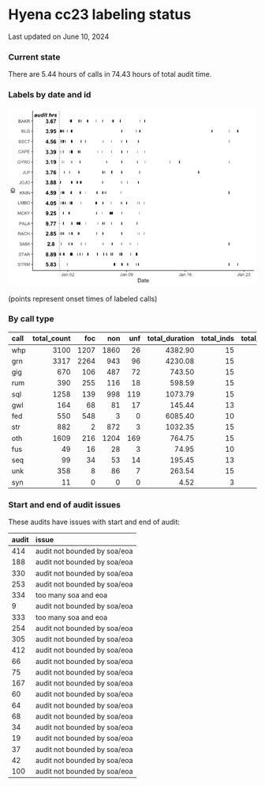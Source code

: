 # Hyena cc23 labeling status
Last updated on June 10, 2024

### Current state

There are 5.44 hours of calls in 74.43 hours of total audit time.

### Labels by date and id

![](label_status_files/figure-commonmark/by%20date%20and%20individual-1.png)

(points represent onset times of labeled calls)

### By call type

| call | total_count |  foc |  non | unf | total_duration | total_inds | total_audits |
|:-----|------------:|-----:|-----:|----:|---------------:|-----------:|-------------:|
| whp  |        3100 | 1207 | 1860 |  26 |        4382.90 |         15 |          157 |
| grn  |        3317 | 2264 |  943 |  96 |        4230.08 |         15 |          157 |
| gig  |         670 |  106 |  487 |  72 |         743.50 |         15 |           83 |
| rum  |         390 |  255 |  116 |  18 |         598.59 |         15 |           67 |
| sql  |        1258 |  139 |  998 | 119 |        1073.79 |         15 |           80 |
| gwl  |         164 |   68 |   81 |  17 |         145.44 |         13 |           30 |
| fed  |         550 |  548 |    3 |   0 |        6085.40 |         10 |           17 |
| str  |         882 |    2 |  872 |   3 |        1032.35 |         15 |           79 |
| oth  |        1609 |  216 | 1204 | 169 |         764.75 |         15 |          159 |
| fus  |          49 |   16 |   28 |   3 |          74.95 |         10 |           25 |
| seq  |          99 |   34 |   53 |  14 |         195.45 |         13 |           37 |
| unk  |         358 |    8 |   86 |   7 |         263.54 |         15 |           95 |
| syn  |          11 |    0 |    0 |   0 |           4.52 |          3 |            4 |

### Start and end of audit issues

These audits have issues with start and end of audit:

| audit | issue                        |
|:------|:-----------------------------|
| 414   | audit not bounded by soa/eoa |
| 188   | audit not bounded by soa/eoa |
| 330   | audit not bounded by soa/eoa |
| 253   | audit not bounded by soa/eoa |
| 334   | too many soa and eoa         |
| 9     | audit not bounded by soa/eoa |
| 333   | too many soa and eoa         |
| 254   | audit not bounded by soa/eoa |
| 305   | audit not bounded by soa/eoa |
| 412   | audit not bounded by soa/eoa |
| 66    | audit not bounded by soa/eoa |
| 75    | audit not bounded by soa/eoa |
| 167   | audit not bounded by soa/eoa |
| 60    | audit not bounded by soa/eoa |
| 64    | audit not bounded by soa/eoa |
| 68    | audit not bounded by soa/eoa |
| 34    | audit not bounded by soa/eoa |
| 19    | audit not bounded by soa/eoa |
| 37    | audit not bounded by soa/eoa |
| 42    | audit not bounded by soa/eoa |
| 100   | audit not bounded by soa/eoa |
